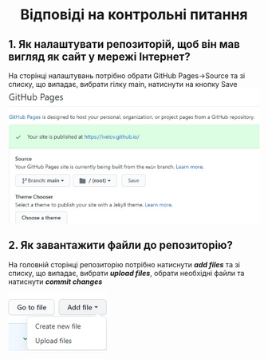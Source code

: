 <h1 align="center">Відповіді на контрольні питання</h1>
<h2>1. Як налаштувати репозиторій, щоб він мав вигляд як сайт у мережі Інтернет?</h2>

На сторінці налаштувань потрібно обрати GitHub Pages->Source та зі списку, що випадає, вибрати гілку main, натиснути на кнопку Save   
<img src="set.jpg"/>
<h2>2. Як завантажити файли до репозиторію?</h2>

На головній сторінці репозиторію потрібно натиснути ***add files*** та зі списку, що випадає, вибрати ***upload files***, обрати необхідні файли та натиснути ***commit changes***

<img src="add.jpg"/>
